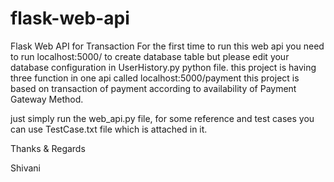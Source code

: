 # flask-web-api
Flask Web API for Transaction
For the first time to run this web api you need to run  localhost:5000/ to create database table but please edit your database configuration in UserHistory.py python file.
this project is having three function in one api called localhost:5000/payment this project is based on transaction of payment according to availability of Payment Gateway Method.

just simply run the web_api.py file, for some reference and test cases you can use TestCase.txt file which is attached in it.

Thanks & Regards

Shivani
